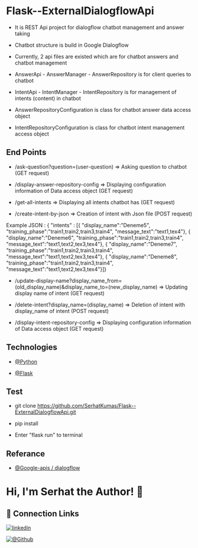 # Flask--ExternalDialogflowApi


- It is REST Api project for dialogflow chatbot management and answer taking


- Chatbot structure is build in Google Dialogflow


- Currently, 2 api files are existed which are for chatbot answers and chatbot management 


- AnswerApi - AnswerManager - AnswerRepository is for client queries to chatbot


- IntentApi - IntentManager - IntentRepository is for management of intents (content) in chatbot


- AnswerRepositoryConfiguration is class for chatbot answer data access object


- IntentRepositoryConfiguration is class for chatbot intent management access object

## End Points

- /ask-question?question=(user-question)  => Asking question to chatbot (GET request)


- /display-answer-repository-config => Displaying configuration information of Data access object (GET request)


- /get-all-intents  => Displaying all intents chatbot has (GET request)


- /create-intent-by-json  => Creation of intent with Json file (POST request)

Example JSON :
{ "intents" : [{ "display_name":"Deneme5", "training_phase":"train1,train2,train3,train4", "message_text":"text1,tex4"},
{ "display_name":"Deneme6", "training_phase":"train1,train2,train3,train4", "message_text":"text1,text2,tex3,tex4"},
{ "display_name":"Deneme7", "training_phase":"train1,train2,train3,train4", "message_text":"text1,text2,tex3,tex4"},
{ "display_name":"Deneme8", "training_phase":"train1,train2,train3,train4", "message_text":"text1,text2,tex3,tex4"}]}

- /update-display-name?display_name_from=(old_display_name)&display_name_to=(new_display_name)  => Updating display name of intent (GET request)


- /delete-intent?display_name=(display_name) => Deletion of intent with display_name of intent (POST request)


- /display-intent-repository-config => Displaying configuration information of Data access object (GET request)


## Technologies

- [@Python](https://www.python.org/downloads/)

- [@Flask](https://www.python.org/downloads/)


## Test

- git clone https://github.com/SerhatKumas/Flask--ExternalDialogflowApi.git

- pip install <required-libraries>

- Enter "flask run" to terminal

## Referance

- [@Google-apis / dialogflow](https://github.com/googleapis/python-dialogflow)


# Hi, I'm Serhat the Author! 👋

## 🔗 Connection Links

[![linkedin](https://img.shields.io/badge/linkedin-0A66C2?style=for-the-badge&logo=linkedin&logoColor=white)](https://www.linkedin.com/in/serhatkumas/)

[![@Github](https://img.shields.io/badge/github-0A66C2?style=for-the-badge&logo=github&logoColor=white)](https://www.github.com/serhatkumas)